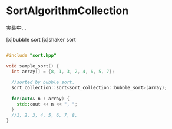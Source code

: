 # SortAlgorithmCollection

実装中…

[x]bubble sort
[x]shaker sort

```cpp

#include "sort.hpp"

void sample_sort() {
  int array[] = {8, 1, 3, 2, 4, 6, 5, 7};
  
  //sorted by bubble sort.
  sort_collection::sort<sort_collection::bubble_sort>(array);
  
  for(auto& n : array) {
    std::cout << n << ", ";
  }
  //1, 2, 3, 4, 5, 6, 7, 8, 
}

```
